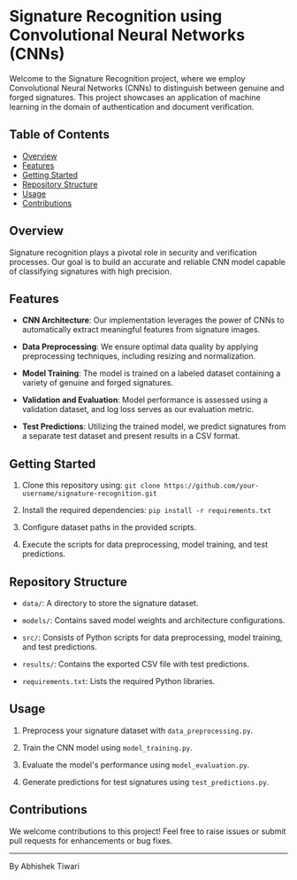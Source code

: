# Signature Recognition using Convolutional Neural Networks (CNNs)

Welcome to the Signature Recognition project, where we employ Convolutional Neural Networks (CNNs) to distinguish between genuine and forged signatures. This project showcases an application of machine learning in the domain of authentication and document verification.

## Table of Contents

- [Overview](#overview)
- [Features](#features)
- [Getting Started](#getting-started)
- [Repository Structure](#repository-structure)
- [Usage](#usage)
- [Contributions](#contributions)

## Overview

Signature recognition plays a pivotal role in security and verification processes. Our goal is to build an accurate and reliable CNN model capable of classifying signatures with high precision.

## Features

- **CNN Architecture**: Our implementation leverages the power of CNNs to automatically extract meaningful features from signature images.

- **Data Preprocessing**: We ensure optimal data quality by applying preprocessing techniques, including resizing and normalization.

- **Model Training**: The model is trained on a labeled dataset containing a variety of genuine and forged signatures.

- **Validation and Evaluation**: Model performance is assessed using a validation dataset, and log loss serves as our evaluation metric.

- **Test Predictions**: Utilizing the trained model, we predict signatures from a separate test dataset and present results in a CSV format.

## Getting Started

1. Clone this repository using: `git clone https://github.com/your-username/signature-recognition.git`

2. Install the required dependencies: `pip install -r requirements.txt`

3. Configure dataset paths in the provided scripts.

4. Execute the scripts for data preprocessing, model training, and test predictions.

## Repository Structure

- `data/`: A directory to store the signature dataset.

- `models/`: Contains saved model weights and architecture configurations.

- `src/`: Consists of Python scripts for data preprocessing, model training, and test predictions.

- `results/`: Contains the exported CSV file with test predictions.

- `requirements.txt`: Lists the required Python libraries.

## Usage

1. Preprocess your signature dataset with `data_preprocessing.py`.

2. Train the CNN model using `model_training.py`.

3. Evaluate the model's performance using `model_evaluation.py`.

4. Generate predictions for test signatures using `test_predictions.py`.

## Contributions

We welcome contributions to this project! Feel free to raise issues or submit pull requests for enhancements or bug fixes.

---

By Abhishek Tiwari
